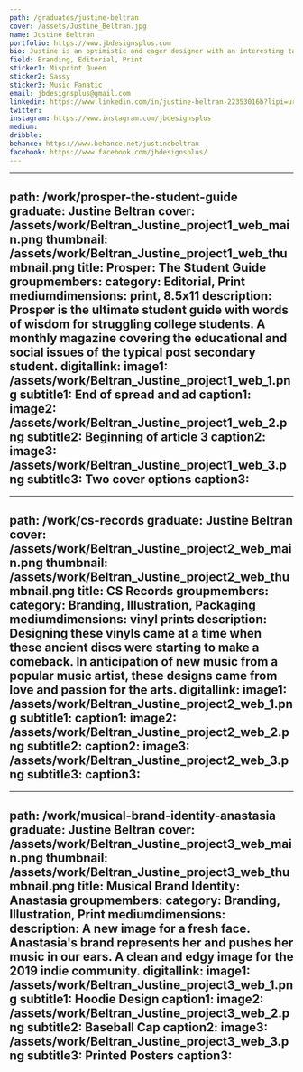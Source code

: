 ```yaml
---
path: /graduates/justine-beltran
cover: /assets/Justine_Beltran.jpg
name: Justine Beltran
portfolio: https://www.jbdesignsplus.com
bio: Justine is an optimistic and eager designer with an interesting take on the world. She takes her experiences and uses them, learns from her mistakes and inserts a piece of herself into her work wherever she can. With an emphasis on print, she enjoys explorations, unconventional methods of brainstorming and needs to work on being more confident in her work and her abilities. Branding has been her strong point throughout these past four years but has a newfound interest for marketing. She sees design as not only a brand but also an experience. Justine wants to help make the world a more beautiful place.
field: Branding, Editorial, Print
sticker1: Misprint Queen
sticker2: Sassy
sticker3: Music Fanatic 
email: jbdesignsplus@gmail.com
linkedin: https://www.linkedin.com/in/justine-beltran-22353016b?lipi=urn%3Ali%3Apage%3Ad_flagship3_profile_view_base_contact_details%3B8iYpoysBRjGNWxBD%2F%2BJGmQ%3D%3D
twitter: 
instagram: https://www.instagram.com/jbdesignsplus
medium: 
dribble:
behance: https://www.behance.net/justinebeltran
facebook: https://www.facebook.com/jbdesignsplus/
---
```


---
path: /work/prosper-the-student-guide
graduate: Justine Beltran
cover: /assets/work/Beltran_Justine_project1_web_main.png
thumbnail: /assets/work/Beltran_Justine_project1_web_thumbnail.png
title: Prosper: The Student Guide
groupmembers:
category: Editorial, Print
mediumdimensions: print, 8.5x11
description: Prosper is the ultimate student guide with words of wisdom for struggling college students. A monthly magazine covering the educational and social issues of the typical post secondary student.
digitallink:
image1: /assets/work/Beltran_Justine_project1_web_1.png
subtitle1: End of spread and ad
caption1: 
image2: /assets/work/Beltran_Justine_project1_web_2.png
subtitle2: Beginning of article 3
caption2: 
image3: /assets/work/Beltran_Justine_project1_web_3.png
subtitle3: Two cover options
caption3: 
---

---
path: /work/cs-records
graduate: Justine Beltran
cover: /assets/work/Beltran_Justine_project2_web_main.png
thumbnail: /assets/work/Beltran_Justine_project2_web_thumbnail.png
title: CS Records 
groupmembers:
category: Branding, Illustration, Packaging
mediumdimensions: vinyl prints
description: Designing these vinyls came at a time when these ancient discs were starting to make a comeback. In anticipation of new music from a popular music artist, these designs came from love and passion for the arts.
digitallink:
image1: /assets/work/Beltran_Justine_project2_web_1.png
subtitle1:
caption1:
image2: /assets/work/Beltran_Justine_project2_web_2.png
subtitle2:
caption2:
image3: /assets/work/Beltran_Justine_project2_web_3.png
subtitle3:
caption3:
---

---
path: /work/musical-brand-identity-anastasia
graduate: Justine Beltran
cover: /assets/work/Beltran_Justine_project3_web_main.png
thumbnail: /assets/work/Beltran_Justine_project3_web_thumbnail.png
title: Musical Brand Identity: Anastasia
groupmembers:
category: Branding, Illustration, Print
mediumdimensions:
description: A new image for a fresh face. Anastasia's brand represents her and pushes her music in our ears. A clean and edgy image for the 2019 indie community.
digitallink:
image1: /assets/work/Beltran_Justine_project3_web_1.png
subtitle1: Hoodie Design
caption1:
image2: /assets/work/Beltran_Justine_project3_web_2.png
subtitle2: Baseball Cap 
caption2:
image3: /assets/work/Beltran_Justine_project3_web_3.png
subtitle3: Printed Posters
caption3:
---
